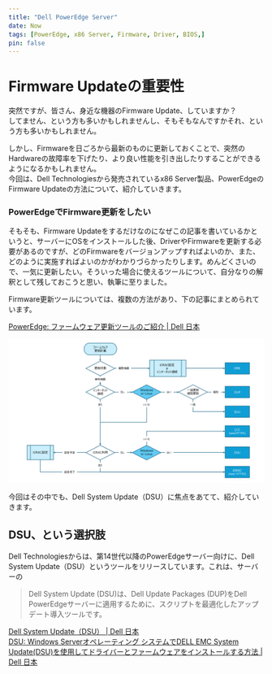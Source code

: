```yaml
---
title: "Dell PowerEdge Server"
date: Now
tags: [PowerEdge, x86 Server, Firmware, Driver, BIOS,]
pin: false
---
```


# Firmware Updateの重要性
突然ですが、皆さん、身近な機器のFirmware Update、していますか？\
してません、という方も多いかもしれませんし、そもそもなんですかそれ、という方も多いかもしれません。

しかし、Firmwareを日ごろから最新のものに更新しておくことで、突然のHardwareの故障率を下げたり、より良い性能を引き出したりすることができるようになるかもしれません。\
今回は、Dell Technologiesから発売されているx86 Server製品、PowerEdgeのFirmware Updateの方法について、紹介していきます。

### PowerEdgeでFirmware更新をしたい
そもそも、Firmware Updateをするだけなのになぜこの記事を書いているかというと、サーバーにOSをインストールした後、DriverやFirmwareを更新する必要があるのですが、どのFirmwareをバージョンアップすればよいのか、また、どのように実施すればよいのかがわかりづらかったりします。めんどくさいので、一気に更新したい。そういった場合に使えるツールについて、自分なりの解釈として残しておこうと思い、執筆に至りました。

Firmware更新ツールについては、複数の方法があり、下の記事にまとめられています。

[PowerEdge: ファームウェア更新ツールのご紹介 | Dell 日本](https://www.dell.com/support/kbdoc/ja-jp/000240818/)

![alt text](assets/images/ka06P0000009DzdQAE_ja_1.png)

今回はその中でも、Dell System Update（DSU）に焦点をあてて、紹介していきます。

## DSU、という選択肢
Dell Technologiesからは、第14世代以降のPowerEdgeサーバー向けに、Dell System Update（DSU）というツールをリリースしています。これは、サーバーの
>Dell System Update (DSU)は、Dell Update Packages (DUP)をDell PowerEdgeサーバーに適用するために、スクリプトを最適化したアップデート導入ツールです。

[Dell System Update（DSU） | Dell 日本](https://www.dell.com/support/kbdoc/ja-jp/000130590/)\
[DSU: Windows Serverオペレーティング システムでDELL EMC System Update(DSU)を使用してドライバーとファームウェアをインストールする方法 | Dell 日本](https://www.dell.com/support/kbdoc/ja-jp/000116751/)